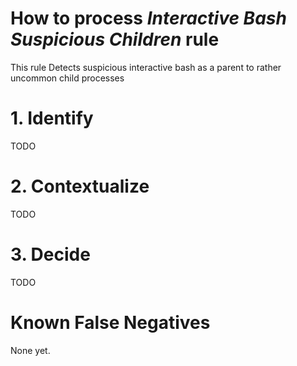 # How to process *Interactive Bash Suspicious Children* rule
This rule Detects suspicious interactive bash as a parent to rather uncommon child processes

# 1. Identify
TODO

# 2. Contextualize
TODO

# 3. Decide
TODO

# Known False Negatives
None yet.
